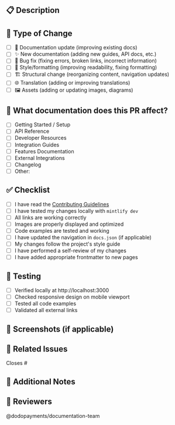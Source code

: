 ## 📋 Description

<!-- Provide a clear and concise description of your changes -->

## 🎯 Type of Change

<!-- Mark the relevant option with an "x" -->

- [ ] 📝 Documentation update (improving existing docs)
- [ ] ✨ New documentation (adding new guides, API docs, etc.)
- [ ] 🐛 Bug fix (fixing errors, broken links, incorrect information)
- [ ] 🎨 Style/formatting (improving readability, fixing formatting)
- [ ] 🏗️ Structural change (reorganizing content, navigation updates)
- [ ] 🌐 Translation (adding or improving translations)
- [ ] 🖼️ Assets (adding or updating images, diagrams)

## 📖 What documentation does this PR affect?

<!-- List the specific pages or sections affected -->

- [ ] Getting Started / Setup
- [ ] API Reference
- [ ] Developer Resources
- [ ] Integration Guides
- [ ] Features Documentation
- [ ] External Integrations
- [ ] Changelog
- [ ] Other: <!-- Please specify -->

## ✅ Checklist

<!-- Ensure all items are completed before submitting -->

- [ ] I have read the [Contributing Guidelines](../CONTRIBUTING.md)
- [ ] I have tested my changes locally with `mintlify dev`
- [ ] All links are working correctly
- [ ] Images are properly displayed and optimized
- [ ] Code examples are tested and working
- [ ] I have updated the navigation in `docs.json` (if applicable)
- [ ] My changes follow the project's style guide
- [ ] I have performed a self-review of my changes
- [ ] I have added appropriate frontmatter to new pages

## 🧪 Testing

<!-- Describe how you tested your changes -->

- [ ] Verified locally at http://localhost:3000
- [ ] Checked responsive design on mobile viewport
- [ ] Tested all code examples
- [ ] Validated all external links

## 📸 Screenshots (if applicable)

<!-- Add screenshots for visual changes, new pages, or UI updates -->

## 🔗 Related Issues

<!-- Link any related issues using #issue-number -->

Closes #

## 📝 Additional Notes

<!-- Any additional context, questions, or notes for reviewers -->

## 👥 Reviewers

<!-- Tag specific team members if needed -->

@dodopayments/documentation-team